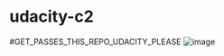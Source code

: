 # udacity-c2
#GET_PASSES_THIS_REPO_UDACITY_PLEASE
![image](https://user-images.githubusercontent.com/74226317/181701773-ea7884ac-5a29-4c95-a20b-81e3716f19f1.png)
